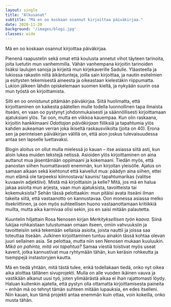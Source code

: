 ```yaml
---
layout: single
title: "Alkusanat"
subtitle: "Mä en oo koskaan osannut kirjoittaa päiväkirjaa."
date: 2020-11-20
background: '/images/blogi.jpg'
classes: wide
---
```


Mä en oo koskaan osannut kirjoittaa päiväkirjaa. 

Pienenä raapustelin sekä omat että koulusta annetut vihot täyteen tarinoita, joita luetutin mun vanhemmilla. Vähän vanhempana kirjoitin tarinoiden lisäksi laulujen sanoja ja kirjeitä mun kirjekaverille Sadulle. Yläasteella ja lukiossa rakastin niitä äikäntunteja, joilla sain kirjoittaa, ja nautin esitelmien ja esitysten tekemisestä aineesta ja oikeastaan kielestäkin riippumatta. Lukion jälkeen lähdin opiskelemaan suomen kieltä, ja nykyään suurin osa mun työstä on kirjoittamista.

Silti en oo onnistunut pitämään päiväkirjaa. Siitä huolimatta, että kirjoittaminen on kaikesta päätellen mulle todella luonnollinen tapa ilmaista itseäni, en vaan oo pystynyt johdonmukaisesti ja säännöllisesti kirjoittamaan ajatuksiani ylös. Tai oon, mutta en viikkoa kauempaa. Kun olin raskaana, kirjoitin hankkimaani *Odottajan päiväkirjaan* fiiliksiä ja tapahtumia ylös kahden aukeaman verran joka ikiseltä raskausviikolta (joita on 40). Erona sen ja perinteisen päiväkirjan välillä on, että aion joskus tulevaisuudessa antaa sen lapselle luettavaksi. 

Blogin aloitus on ollut mulla mielessä jo kauan – itse asiassa siitä asti, kun aloin lukea muiden tekstejä netissä. Asioiden ylös kirjoittaminen on aina auttanut mua jäsentämään oppimaani ja kokemaani. Tiedän myös, että panostan siihen huomattavasti enemmän, kun kirjoitan yleisölle. Ajatus on samaan aikaan sekä kiehtonut että kaivellut mua: päädyn aina siihen, ettei mun elämä ole tarpeeksi kiinnostava/ kaunis/ tapahtumarikas (valitse kuvaavin adjektiivi). Mistä mä kirjoittaisin ja kelle? Mitä, jos mä en halua jakaa asioita mun arjesta, vaan mun ajatuksista, tavoitteista tai kokemuksista? Sehän tässä pelottaakin: mun pitäisi avata itseäni ilman takeita siitä, että vastaanotto on kannustavaa. Oon monessa asiassa melko itsekriittinen, ja oon myös suhteellisen huono vastaanottamaan kritiikkiä muilta, mutta aika karmivaa olisi sekin, jos en saisi mitään palautetta.

Kuuntelin hiljattain Rosa Nenosen kirjan *Merkityksellisen työn kaava*. Siinä lukijaa rohkaistaan tutustumaan omaan itseen, omiin vahvuuksiin ja tavoitteisiin sekä tekemään sellaisia asioita, joista nauttii ja joissa saa toteuttaa itseään. Julkinen kirjoittaminen tuntuu ainakin tässä kohtaa olevan juuri sellainen asia. Se pelottaa, mutta niin sen Nenosen mukaan kuuluukin. *Mikä on pahinta, mitä voi tapahtua?* Samaa viestiä toistivat myös useat kaverit, jotka kannustivat mua ryhtymään tähän, kun keräsin rohkeutta ja tsemppejä instastoryjen kautta. 

Mä en tiedä yhtään, mitä tästä tulee, enkä todellakaan tiedä, onko nyt oikea aika aloittaa tällänen sivuprojekti. Mulla on alle vuoden ikäinen vauva ja vastikään alkanut uusi työ, joten ylimäärästä aikaa ei ihan rajattomasti löydy. Haluan kuitenkin ajatella, että pystyn olla ottamatta kirjoittamisesta paineita – enhän mä oo tehnyt tämän suhteen mitään lupauksia, en edes itselleni. Niin kauan, kun tämä projekti antaa enemmän kuin ottaa, voin kokeilla, onko musta tähän. 
